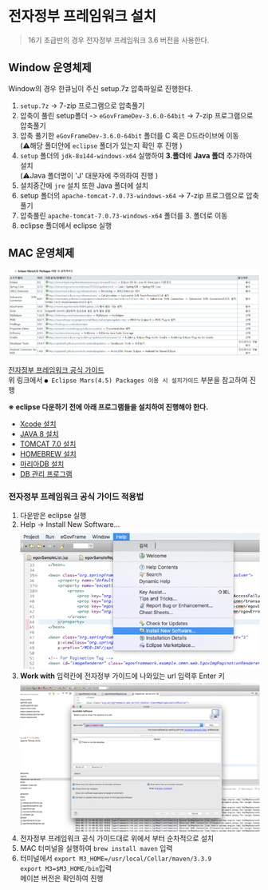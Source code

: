# 전자정부 프레임워크 설치

>16기 초급반의 경우 전자정부 프레임워크 3.6 버전을 사용한다.

## Window 운영체제

Window의 경우 한큐님이 주신 setup.7z 압축파일로 진행한다.  
1. `setup.7z` -> 7-zip 프로그램으로 압축풀기
1. 압축이 풀린 setup폴더 -> `eGovFrameDev-3.6.0-64bit` -> 7-zip 프로그램으로 압축풀기
1. 압축 풀기한 `eGovFrameDev-3.6.0-64bit` 폴더를 C 혹은 D드라이브에 이동  
(⚠️해당 폴더안에 `eclipse` 폴더가 있는지 확인 후 진행 )
1. `setup` 폴더의 `jdk-8u144-windows-x64` 실행하여 **3.폴더**에 **Java 폴더** 추가하여 설치  
(⚠️Java 폴더명이 'J' 대문자에 주의하여 진행 )
1. 설치중간에 `jre` 설치 또한 Java 폴더에 설치
1. setup 폴더의 `apache-tomcat-7.0.73-windows-x64` -> 7-zip 프로그램으로 압축풀기
1. 압축풀린 `apache-tomcat-7.0.73-windows-x64` 폴더를 3. 폴더로 이동
1. eclipse 폴더에서 eclipse 실행

## MAC 운영체제

![](/images/전자정부36.png)

[전자정부 프레임워크 공식 가이드](http://www.egovframe.org/wiki/doku.php?id=egovframework:dev2:install_guide)  
위 링크에서 `● Eclipse Mars(4.5) Packages 이용 시 설치가이드` 부분을 참고하여 진행

**※ eclipse 다운하기 전에 아래 프로그램들을 설치하여 진행해야 한다.**  
- [Xcode 설치](https://itunes.apple.com/kr/app/xcode/id497799835?mt=12)
- [JAVA 8 설치](http://www.oracle.com/technetwork/java/javase/downloads/jdk8-downloads-2133151.html)
- [TOMCAT 7.0 설치](https://tomcat.apache.org/download-70.cgi)
- [HOMEBREW 설치](http://humble.tistory.com/26)
- [마리아DB 설치](http://devuryu.tistory.com/41)
- [DB 관리 프로그램](https://www.sequelpro.com)

### 전자정부 프레임워크 공식 가이드 적용법

1. 다운받은 eclipse 실행
2. Help -> Install New Software...
![](/images/플러그인설치.png)
3. **Work with** 입력칸에 전자정부 가이드에 나와있는 url 입력후 Enter 키 
![](/images/소프트웨어설치.png)
4. 전자정부 프레임워크 공식 가이드대로 위에서 부터 순차적으로 설치
5. MAC 터미널을 실행하여 `brew install maven` 입력
6. 터미널에서 `export M3_HOME=/usr/local/Cellar/maven/3.3.9`  
`export M3=$M3_HOME/bin`입력  
메이븐 버전은 확인하여 진행